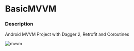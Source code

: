 # BasicMVVM
### Description
Android MVVM Project with Dagger 2, Retrofit and Coroutines 


![mvvm](https://user-images.githubusercontent.com/67409313/156237603-d9cfc054-80b4-4862-bd52-7e6776ef5a9e.PNG)


